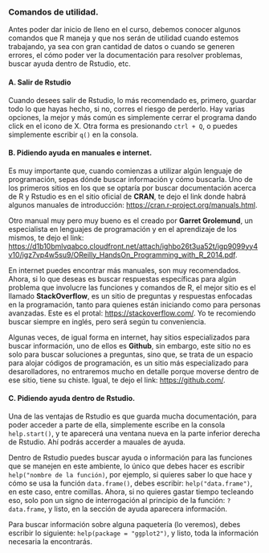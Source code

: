 
### Comandos de utilidad. 

Antes poder dar inicio de lleno en el curso, debemos conocer algunos comandos que R maneja y que nos serán de utilidad cuando estemos trabajando, ya sea con gran cantidad de datos o cuando se generen errores, el cómo poder ver la documentación para resolver problemas, buscar ayuda dentro de Rstudio, etc. 

#### A. Salir de Rstudio

Cuando desees salir de Rstudio, lo más recomendado es, primero, guardar todo lo que hayas hecho, si no, corres el riesgo de perderlo. Hay varias opciones, la mejor y más común es simplemente cerrar el programa dando click en el icono de X. Otra forma es presionando `ctrl + Q`, o puedes simplemente escribir `q()` en la consola. </p>

#### B. Pidiendo ayuda en manuales e internet. 

Es muy importante que, cuando comienzas a utilizar algún lenguaje de programación, sepas dónde buscar información y cómo buscarla. Uno de los primeros sitios en los que se optaría por buscar documentación acerca de R y Rstudio es en el sitio oficial de **CRAN**, te dejo el link donde habrá algunos manuales de introducción: https://cran.r-project.org/manuals.html. </P>

Otro manual muy pero muy bueno es el creado por **Garret Grolemund**, un especialista en lenguajes de programación y en el aprendizaje de los mismos, te dejo el link: https://d1b10bmlvqabco.cloudfront.net/attach/ighbo26t3ua52t/igp9099yy4v10/igz7vp4w5su9/OReilly_HandsOn_Programming_with_R_2014.pdf. </p>

En internet puedes encontrar más manuales, son muy recomendados. Ahora, si lo que deseas es buscar respuestas específicas para algún problema que involucre las funciones y comandos de R, el mejor sitio es el llamado **StackOverflow**, es un sitio de preguntas y respuestas enfocadas en la programación, tanto para quienes están iniciando como para personas avanzadas. Este es el protal: https://stackoverflow.com/. Yo te recomiendo buscar siempre en inglés, pero será según tu conveniencia. </p>

Algunas veces, de igual forma en internet, hay sitios especializados para buscar información, uno de ellos es **Github**, sin embargo, este sitio no es solo para buscar soluciones a preguntas, sino que, se trata de un espacio para alojar códigos de programación, es un sitio más especializado para desarolladores, no entraremos mucho en detalle porque moverse dentro de ese sitio, tiene su chiste. Igual, te dejo el link: https://github.com/. </p>

#### C. Pidiendo ayuda dentro de Rstudio. 

Una de las ventajas de Rstudio es que guarda mucha documentación, para poder acceder a parte de ella, simplemente escribe en la consola `help.start()`, y te aparecerá una ventana nueva en la parte inferior derecha de Rstudio. Ahí podrás accerder a mauales de ayuda. </p>

Dentro de Rstudio puedes buscar ayuda o información para las funciones que se manejen en este ambiente, lo único que debes hacer es escribir `help("nombre de la función)`, por ejemplo, si quieres saber lo que hace y cómo se usa la función `data.frame()`, debes escribir: `help("data.frame")`, en este caso, entre comillas. Ahora, si no quieres gastar tiempo tecleando eso, solo pon un signo de interrogación al principio de la función: `?data.frame`, y listo, en la sección de ayuda aparecera información.</p>

Para buscar información sobre alguna paquetería (lo veremos), debes escribir lo siguiente: `help(package = "ggplot2")`, y listo, toda la información necesaria la encontrarás. 
